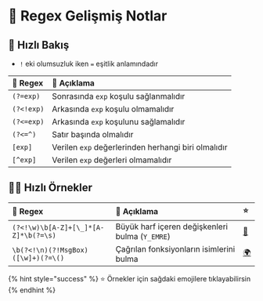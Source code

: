 # 🤯 Regex Gelişmiş Notlar

## 👀 Hızlı Bakış

* `!` eki olumsuzluk iken `=` eşitlik anlamındadır

| 💎 Regex | 📑 Açıklama |
| :--- | :--- |
| `(?=exp)` | Sonrasında `exp` koşulu sağlanmalıdır |
| `(?<!exp)` | Arkasında `exp` koşulu olmamalıdır |
| `(?<=exp)` | Arkasında `exp` koşulunu sağlamalıdır |
| `(?<=^)` | Satır başında olmalıdır |
| `[exp]` | Verilen `exp` değerlerinden herhangi biri olmalıdır |
| `[^exp]` | Verilen `exp` değerleri olmamalıdır |

## 👨‍💻 Hızlı Örnekler

| 💎 Regex | 📑 Açıklama | ⭐ |
| :--- | :--- | :--- |
| `(?<!\w)\b[A-Z]+[\_]*[A-Z]*\b(?=\s)` | Büyük harf içeren değişkenleri bulma \(`Y_EMRE`\) | [🔗](https://regex101.com/r/fgHYX0/3) |
| `\b(?<!\n)(?!MsgBox)([\w]+)(?=\()` | Çağrılan fonksiyonların isimlerini bulma | [🌍](https://regex101.com/r/fgHYX0/2/) |

{% hint style="success" %}
⭐ Örnekler için sağdaki emojilere tıklayabilirsin
{% endhint %}

